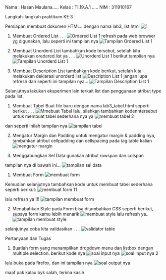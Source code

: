 Nama : Hasan Maulana.....     Kelas : TI.19.A.1 .....     NIM : 311910167

Langkah-langkah praktikum KE 3

Persiapan membuat dokumen HTML..
dengan nama lab3_list.html
![1](https://user-images.githubusercontent.com/56497286/114530273-fd9d0e80-9c74-11eb-9461-ed060d8ae98e.png)

1. Membuat Ordered List . . .
![Ordered List 1](https://user-images.githubusercontent.com/56497286/114530450-21f8eb00-9c75-11eb-838e-3411e4f330c6.png)
refresh pada web browser yg digunakan, lalu  seperti ini tampilan nya
![Tampilan Ordered List 1](https://user-images.githubusercontent.com/56497286/114530640-540a4d00-9c75-11eb-83b0-6b072d561aea.png)

2. Membuat Unorderd List
tambahkan kode tersebut, setelah kita melakukan oredered.list ya . . .
![Unorderd List 1](https://user-images.githubusercontent.com/56497286/114530782-78fec000-9c75-11eb-8450-4863ad4a90f5.png)
berikut tampilan nya
![Tampilan Unorderd List 1](https://user-images.githubusercontent.com/56497286/114530931-9e8bc980-9c75-11eb-9392-ec401a8817ad.png)

3. Membuat Description List
tambahkan kode berikut, setelah kita melakukan deklarasi unorderd list
![Description List 1](https://user-images.githubusercontent.com/56497286/114531152-d4c94900-9c75-11eb-9c50-ffdf446435bc.png)
jangan lupa refresh dan seperti ini tampilan nya...
![Tampilan Description List 1](https://user-images.githubusercontent.com/56497286/114531495-27a30080-9c76-11eb-9129-401c67f9766a.png)


Selanjutnya lakukan eksperimen lain terkait list dan penggunaan atribut type pada list.

1. Membuat Tabel
Buat file baru dengan nama lab3_tabel.html seperti berikut . . .
![Mmebuat Tabel](https://user-images.githubusercontent.com/56497286/114531964-91bba580-9c76-11eb-9af0-f8e3d04f7a41.png)
lalu, silahkan tambahkan kodenntersebut untuk membuat tabel sederhana nya ya 
![membuat tabel 2](https://user-images.githubusercontent.com/56497286/114532680-40f87c80-9c77-11eb-8919-e9e8d3d20a6e.png)

dan seperti inilah tampilan nya
![tampilan tabel](https://user-images.githubusercontent.com/56497286/114532728-52da1f80-9c77-11eb-9545-033c3d4112dc.png)

2. Mengatur Margin dan Padding
untuk mengatur margin & padding nya, tambahkan atribut cellpadding dan cellspacing pada tag table kalian 
![mengatur margin](https://user-images.githubusercontent.com/56497286/114533200-d98efc80-9c77-11eb-8914-a53edc6568b0.png)

3. Menggabungkan Sel Data
 gunakan atribut rowspan dan colspan
 
 tampilan nya di bawah ini...
 ![tampilan sel data](https://user-images.githubusercontent.com/56497286/114534214-f1b34b80-9c78-11eb-8ca1-c77df8dc58cd.png)
 
 1. Membuat Form
![membuat form](https://user-images.githubusercontent.com/56497286/114535000-c8df8600-9c79-11eb-97ac-4ee3c30901f1.png)

Kemudian selanjutnya tambahkan kode untuk membuat tabel sederhana seperti berikut:
![membuat form 11](https://user-images.githubusercontent.com/56497286/114535621-705cb880-9c7a-11eb-95c4-5cb438e5687e.png)


lalu refresh ya !!!
![tampilan membuat form](https://user-images.githubusercontent.com/56497286/114535249-0f34e500-9c7a-11eb-96c9-8480e65fbd72.png)

2. Menabahkan Style pada Form
 bisa ditambahkan CSS seperti berikut, supaya form kamu lebih menarik
 ![membuat style](https://user-images.githubusercontent.com/56497286/114536495-58d1ff80-9c7b-11eb-98a0-f4c6a9b95d6b.png)
lalu refresh ya.. 
![tampilan membuat style](https://user-images.githubusercontent.com/56497286/114536590-6dae9300-9c7b-11eb-861f-026b01b7c5a9.png)

selanjutnya coba kita validasikan . . . 
![validator table](https://user-images.githubusercontent.com/56497286/114537280-38567500-9c7c-11eb-9f11-50dc55051d4b.png)


Pertanyaan dan Tugas
1. Buatlah form yang menampilkan dropdown menu dan listbox dengan multiple selection.
berikut kode nya 
![soal input nya](https://user-images.githubusercontent.com/56497286/114537437-63d95f80-9c7c-11eb-983a-74340e93c9dd.png)
![soal input nya 2](https://user-images.githubusercontent.com/56497286/114537488-75bb0280-9c7c-11eb-8391-784dd1b5b3d3.png)

lalu buka pada firefox, 
dan ini tampilan nya
![soal output nya](https://user-images.githubusercontent.com/56497286/114537768-c7fc2380-9c7c-11eb-989b-f288fb8efa0c.png)


maaf pak kalau byk salah, 
terima kasih
